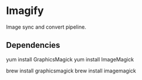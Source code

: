 # Imagify
Image sync and convert pipeline.


## Dependencies

yum install GraphicsMagick
yum install ImageMagick

brew install graphicsmagick
brew install imagemagick
